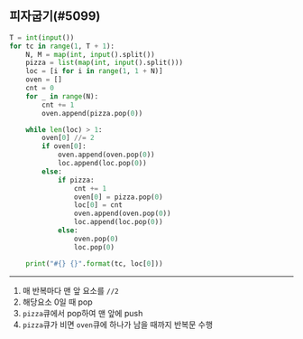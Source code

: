## 피자굽기(#5099)

```python
T = int(input())
for tc in range(1, T + 1):
    N, M = map(int, input().split())
    pizza = list(map(int, input().split()))
    loc = [i for i in range(1, 1 + N)]
    oven = []
    cnt = 0
    for _ in range(N):
        cnt += 1
        oven.append(pizza.pop(0))

    while len(loc) > 1:
        oven[0] //= 2
        if oven[0]:
            oven.append(oven.pop(0))
            loc.append(loc.pop(0))
        else:
            if pizza:
                cnt += 1
                oven[0] = pizza.pop(0)
                loc[0] = cnt
                oven.append(oven.pop(0))
                loc.append(loc.pop(0))
            else:
                oven.pop(0)
                loc.pop(0)

    print("#{} {}".format(tc, loc[0]))

```
---
1. 매 반복마다 맨 앞 요소를 ``//2``
2. 해당요소 0일 때 pop
3. ``pizza``큐에서 pop하여 맨 앞에 push
4. ``pizza``큐가 비면 ``oven``큐에 하나가 남을 때까지 반복문 수행 